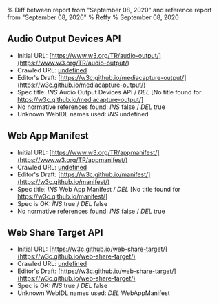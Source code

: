 % Diff between report from "September 08, 2020" and reference report from "September 08, 2020"
% Reffy
% September 08, 2020

## Audio Output Devices API

- Initial URL: [https://www.w3.org/TR/audio-output/](https://www.w3.org/TR/audio-output/)
- Crawled URL: [undefined](undefined)
- Editor's Draft: [https://w3c.github.io/mediacapture-output/](https://w3c.github.io/mediacapture-output/)
- Spec title: *INS* Audio Output Devices API / *DEL* [No title found for https://w3c.github.io/mediacapture-output/]
- No normative references found: *INS* false / *DEL* true
- Unknown WebIDL names used: *INS* undefined


## Web App Manifest

- Initial URL: [https://www.w3.org/TR/appmanifest/](https://www.w3.org/TR/appmanifest/)
- Crawled URL: [undefined](undefined)
- Editor's Draft: [https://w3c.github.io/manifest/](https://w3c.github.io/manifest/)
- Spec title: *INS* Web App Manifest / *DEL* [No title found for https://w3c.github.io/manifest/]
- Spec is OK: *INS* true / *DEL* false
- No normative references found: *INS* false / *DEL* true


## Web Share Target API

- Initial URL: [https://w3c.github.io/web-share-target/](https://w3c.github.io/web-share-target/)
- Crawled URL: [undefined](undefined)
- Editor's Draft: [https://w3c.github.io/web-share-target/](https://w3c.github.io/web-share-target/)
- Spec is OK: *INS* true / *DEL* false
- Unknown WebIDL names used: *DEL* WebAppManifest


